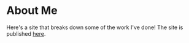 # About Me
Here's a site that breaks down some of the work I've done! The site is published [here](https://aasiyahf.github.io/).
